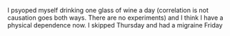 I psyoped myself drinking one glass of wine a day (correlation is not causation goes both ways. There are no experiments) and I think I have a physical dependence now. I skipped Thursday and had a migraine Friday

